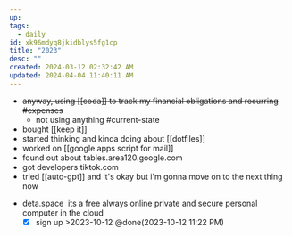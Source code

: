 ```yaml
---
up: 
tags:
  - daily
id: xk96mdyq8jkidblys5fg1cp
title: "2023"
desc: ""
created: 2024-03-12 02:32:42 AM
updated: 2024-04-04 11:40:11 AM
---
```

- ~~anyway, using [[coda]] to track my financial obligations and recurring #expenses~~
	- not using anything #current-state
- bought [[keep it]]
- started thinking and kinda doing about [[dotfiles]]
- worked on [[google apps script for mail]]
- found out about tables.area120.google.com
- got developers.tiktok.com 
- tried [[auto-gpt]] and it's okay but i'm gonna move on to the next thing now 


* deta.space  its a free always online private and secure personal computer in the cloud 
	* [x] sign up >2023-10-12 @done(2023-10-12 11:22 PM)
